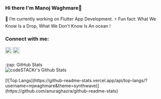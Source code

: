 ### Hi there I'm Manoj Waghmare👋


🔭 I’m currently working on Flutter App Development.
⚡ Fun fact: What We Know Is a Drop, What We Don't Know Is An ocean !

### Connect with me:
[<img align="left" alt="codeSTACKr | LinkedIn" width="22px" src="https://cdn.jsdelivr.net/npm/simple-icons@v3/icons/linkedin.svg" />][linkedin]
[<img align="left" alt="Mr.shinchan_5 | Instagram" width="22px" src="https://cdn.jsdelivr.net/npm/simple-icons@v3/icons/instagram.svg" />][instagram]
<br />
<br />
<summary>:zap: GitHub Stats</summary>

  <img align="left" alt="codeSTACKr's Github Stats" src="https://github-readme-stats.vercel.app/api?username=mjwaghmare&show_icons=true&hide_border=true&count_private=true&theme=synthwave" />
<br />
<br />
[![Top Langs](https://github-readme-stats.vercel.app/api/top-langs/?username=mjwaghmare&theme=synthwave)](https://github.com/anuraghazra/github-readme-stats)


[instagram]: https://www.instagram.com/mr.shinchan_5/
[linkedin]: https://www.linkedin.com/in/manoj-waghmare-90a883124/

